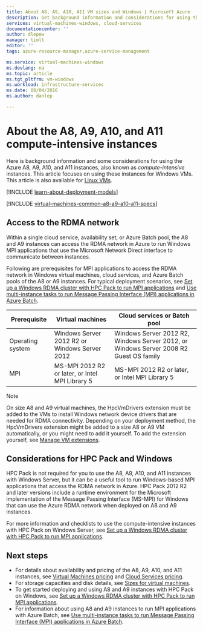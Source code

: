 ```yaml
---
title: About A8, A9, A10, A11 VM sizes and Windows | Microsoft Azure
description: Get background information and considerations for using the Azure A8, A9, A10, and A11 compute-intensive sizes for Windows VMs and cloud services
services: virtual-machines-windows, cloud-services
documentationcenter: ''
author: dlepow
manager: timlt
editor: ''
tags: azure-resource-manager,azure-service-management

ms.service: virtual-machines-windows
ms.devlang: na
ms.topic: article
ms.tgt_pltfrm: vm-windows
ms.workload: infrastructure-services
ms.date: 08/04/2016
ms.author: danlep

---
```

# About the A8, A9, A10, and A11 compute-intensive instances
Here is background information and some considerations for using the Azure A8, A9, A10, and A11 instances, also known as *compute-intensive* instances. This article focuses on using these instances for Windows VMs. This article is also available for [Linux VMs](virtual-machines-linux-a8-a9-a10-a11-specs.md).

[!INCLUDE [learn-about-deployment-models](../../includes/learn-about-deployment-models-both-include.md)]

[!INCLUDE [virtual-machines-common-a8-a9-a10-a11-specs](../../includes/virtual-machines-common-a8-a9-a10-a11-specs.md)]

## Access to the RDMA network
Within a single cloud service, availability set, or Azure Batch pool, the A8 and A9 instances can access the RDMA network in Azure to run Windows MPI applications that use the Microsoft Network Direct interface to communicate between instances.

Following are prerequisites for MPI applications to access the RDMA network in Windows virtual machines, cloud services, and Azure Batch pools of the A8 or A9 instances. For typical deployment scenarios, see [Set up a Windows RDMA cluster with HPC Pack to run MPI applications](virtual-machines-windows-classic-hpcpack-rdma-cluster.md) and [Use multi-instance tasks to run Message Passing Interface (MPI) applications in Azure Batch](../batch/batch-mpi.md).

| Prerequisite | Virtual machines | Cloud services or Batch pool  |
| --- | --- | --- |
| Operating system |Windows Server 2012 R2 or Windows Server 2012 |Windows Server 2012 R2, Windows Server 2012, or Windows Server 2008 R2 Guest OS family  |
| MPI |MS-MPI 2012 R2 or later, or Intel MPI Library 5 |MS-MPI 2012 R2 or later, or Intel MPI Library 5  |

> [!NOTE]
> On size A8 and A9 virtual machines, the HpcVmDrivers extension must be added to the VMs to install Windows network device drivers that are needed for RDMA connectivity. Depending on your deployment method, the HpcVmDrivers extension might be added to a size A8 or A9 VM automatically, or you might need to add it yourself. To add the extension yourself, see [Manage VM extensions](virtual-machines-windows-classic-manage-extensions.md).
> 
> 

## Considerations for HPC Pack and Windows
HPC Pack is not required for you to use the A8, A9, A10, and A11 instances with Windows Server, but it can be a useful tool to run Windows-based MPI applications that access the RDMA network in Azure. HPC Pack 2012 R2 and later versions include a runtime environment for the Microsoft implementation of the Message Passing Interface (MS-MPI) for Windows that can use the Azure RDMA network when deployed on A8 and A9 instances.

For more information and checklists to use the compute-intensive instances with HPC Pack on Windows Server, see [Set up a Windows RDMA cluster with HPC Pack to run MPI applications](virtual-machines-windows-classic-hpcpack-rdma-cluster.md).

## Next steps
* For details about availability and pricing of the A8, A9, A10, and A11 instances, see [Virtual Machines pricing](https://azure.microsoft.com/pricing/details/virtual-machines/#Windows) and [Cloud Services pricing](https://azure.microsoft.com/pricing/details/cloud-services/).
* For storage capacities and disk details, see [Sizes for virtual machines](virtual-machines-linux-sizes.md).
* To get started deploying and using A8 and A9 instances with HPC Pack on Windows, see [Set up a Windows RDMA cluster with HPC Pack to run MPI applications](virtual-machines-windows-classic-hpcpack-rdma-cluster.md).
* For information about using A8 and A9 instances to run MPI applications with Azure Batch, see [Use multi-instance tasks to run Message Passing Interface (MPI) applications in Azure Batch](../batch/batch-mpi.md).

